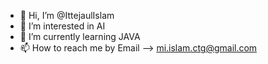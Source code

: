 - 👋 Hi, I’m @IttejaulIslam
- 👀 I’m interested in AI
- 🌱 I’m currently learning JAVA
- 📫 How to reach me by Email --> mi.islam.ctg@gmail.com


